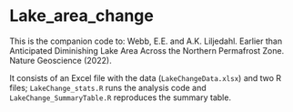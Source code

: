 # Lake_area_change
This is the companion code to: Webb, E.E. and A.K. Liljedahl. Earlier than Anticipated Diminishing Lake Area Across the Northern Permafrost Zone. Nature Geoscience (2022).

It consists of an Excel file with the data (`LakeChangeData.xlsx`) and two R files; `LakeChange_stats.R` runs the analysis code and `LakeChange_SummaryTable.R` reproduces the summary table.
